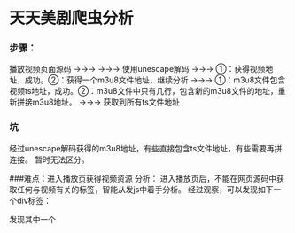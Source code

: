 天天美剧爬虫分析
======================
 ### 步骤：
 
 
 播放视频页面源码 →→→ <script src="/upload/playdata/20180927/2853/2853.js"></script> →→→ 使用unescape解码 →→→ ①：获得视频地址，成功。②：获得一个m3u8文件地址，继续分析 →→→ ①：m3u8文件包含视频ts地址，成功。②：m3u8文件中只有几行，包含新的m3u8文件的地址，重新拼接m3u8地址。 →→→ 获取到所有ts文件地址
 
 ### 坑
 经过unescape解码获得的m3u8地址，有些直接包含ts文件地址，有些需要再拼连接。
 暂时无法区分。
 
 ###难点：进入播放页获得视频资源
 分析：
 进入播放页后，不能在网页源码中获取任何与视频有关的标签，智能从发js中着手分析。
 经过观察，可以发现如下一个div标签：
 
<div class="stui-player__video embed-responsive embed-responsive-16by9 clearfix">      <script src="/upload/playdata/20180927/2853/2853.js"></script>
    <script src="/js/playerconfig.js"></script><script src="/js/player.js"></script>
</div>	
 
 发现其中一个<script>标签似乎是加载播放资源的，点击进去之后可看到如下内容：
 
 var mac_flag='play',
 mac_link='/videoplay/2853-{src}-{num}.html', 
 mac_name='摩登家庭第十季',mac_from='fantasy$$$yjyun$$$kuyun',mac_server='no$$$no$$$no',
 mac_note='$$$$$$',
 mac_url=unescape('2122680%2F11473%2Fc6aee571ae5f110fff3505a0374ac332%232143575%2F11473%2Fb150470642a07c9e00b50d6a79466430%232171032%2F11473.......');
 
可以发现，其中的mac_url似乎与播放资源有关系。其中的 unescape 是一个js方法，作用是对escape函数编码的字符串进行解码。

python中的 urllib.parse 中的unquote 提供了这种escape解码

复制上方 unescape函数中的内容,进行解码。

from urllib.parse import unquote
print(unquote("要解码的字符串".replace('%u',"\\u"),encoing="unicode-escape"));

可看到输出的如下内容：
....$$$第01集$https://youku.iqiyi-yongjiu.com/share/elA1pmmW86we5RnS#第02集$https://youku.iqiyi-yongjiu.com/share/h5BoUapdZW4ctSBE#第03集$https://youku.iqiyi-yongjiu.com/share/gQKM8QU2c5cbzLLB#第04集$https://youku.iqiyi-yongjiu.com/share/WBHqybVPUH4jOprz#..........
这里随便点击一个连接，发现是直接的视频资源。

成功获取。

## 发现还有一种。
根据上方步骤完成之后，最后获得的连接不是视频资源，而是一个个的m3u8文件的连接。
经过查询后，知道了m3u8中存放的是一个个 XXXXXXX.ts 地址。ts文件是网络传输视频资源使用的文件，每个ts文件只有几秒的视频，通过不断加载ts文件，可保证视频的流畅。

但是，测试之后发现，有些m3u8地址对应的文件没有任何ts文件的地址，只有短短的如下几行：

#EXTM3U 
#EXT-X-STREAM-INF:PROGRAM-ID=1,BANDWIDTH=800000,RESOLUTION=1080x608
800k/hls/index.m3u8

发现最后一行非常像一个链接。

而且，在开发者工具中可以发现，当播放一个视频的时候，会加载两个m3u8文件，地址分别如下：
https://v-acfun.com/20180907/19087_d2cc3747/index.m3u8
https://v-acfun.com/20180907/19087_d2cc3747/800k/hls/index.m3u8
可以发现，两者唯一的区别就是最后的地址不一样，也就是上一步获得的最后一行的地址。

因此，尝试将第一步m3u8文件中的最后的地址，拼接到原m3u8文件的地址最后（替换掉原来的index.m3u8）
再一次访问新的m3u8文件后，发现返回的m3u8文件内容包含该视频所有的ts文件地址。
成功获取。


